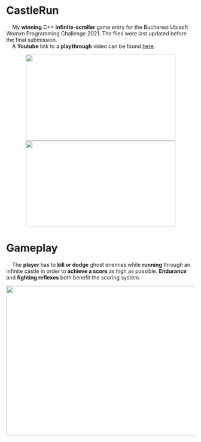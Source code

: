 # CastleRun
&nbsp;&nbsp;&nbsp;&nbsp;My **winning** C++ **infinite-scroller** game entry for the Bucharest Ubisoft Womxn Programming Challenge 2021. The files were last updated before the final submission.<br>
&nbsp;&nbsp;&nbsp;&nbsp;A **Youtube** link to a **playthrough** video can be found [here](https://www.youtube.com/watch?v=rZ_T-GXEPGE).
<p align="center">
 <img src="https://user-images.githubusercontent.com/57050677/126003414-ae561432-5b19-451e-88cd-b63c223beaa6.png" width="400" height="230">
 <img src="https://user-images.githubusercontent.com/57050677/126001386-87c87dbc-2629-46fe-9e5d-c2ac4e3b46d7.jpg" width="400" height="230">
</p>

# Gameplay
&nbsp;&nbsp;&nbsp;&nbsp;The **player** has to **kill or dodge** ghost enemies while **running** through an infinite castle in order to **achieve a score** as high as possible. **Endurance** and **fighting reflexes** both benefit the scoring system.
<p align="center">
 <img src="https://user-images.githubusercontent.com/57050677/126002632-8802a9a4-a48e-4cd8-8f0e-8c4d38eee150.png" width="700" height="400">
</p>
